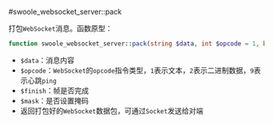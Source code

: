 #swoole_websocket_server::pack

打包`WebSocket`消息。函数原型：
```php
function swoole_websocket_server::pack(string $data, int $opcode = 1, bool $finish = true, bool $mask = false) : string;
```

* `$data`：消息内容
* `$opcode`：`WebSocket`的`opcode`指令类型，`1`表示文本，`2`表示二进制数据，`9`表示心跳`ping`
* `$finish`：帧是否完成
* `$mask`：是否设置掩码
* 返回打包好的`WebSocket`数据包，可通过`Socket`发送给对端

